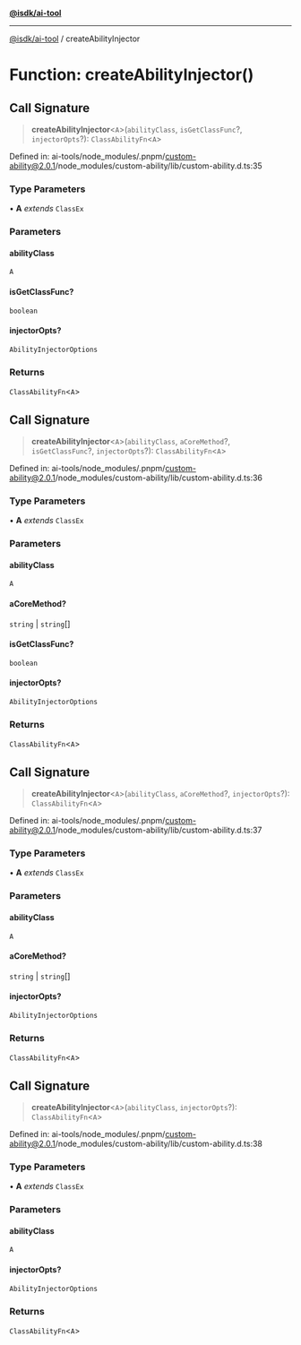 [**@isdk/ai-tool**](../README.md)

***

[@isdk/ai-tool](../globals.md) / createAbilityInjector

# Function: createAbilityInjector()

## Call Signature

> **createAbilityInjector**\<`A`\>(`abilityClass`, `isGetClassFunc`?, `injectorOpts`?): `ClassAbilityFn`\<`A`\>

Defined in: ai-tools/node\_modules/.pnpm/custom-ability@2.0.1/node\_modules/custom-ability/lib/custom-ability.d.ts:35

### Type Parameters

• **A** *extends* `ClassEx`

### Parameters

#### abilityClass

`A`

#### isGetClassFunc?

`boolean`

#### injectorOpts?

`AbilityInjectorOptions`

### Returns

`ClassAbilityFn`\<`A`\>

## Call Signature

> **createAbilityInjector**\<`A`\>(`abilityClass`, `aCoreMethod`?, `isGetClassFunc`?, `injectorOpts`?): `ClassAbilityFn`\<`A`\>

Defined in: ai-tools/node\_modules/.pnpm/custom-ability@2.0.1/node\_modules/custom-ability/lib/custom-ability.d.ts:36

### Type Parameters

• **A** *extends* `ClassEx`

### Parameters

#### abilityClass

`A`

#### aCoreMethod?

`string` | `string`[]

#### isGetClassFunc?

`boolean`

#### injectorOpts?

`AbilityInjectorOptions`

### Returns

`ClassAbilityFn`\<`A`\>

## Call Signature

> **createAbilityInjector**\<`A`\>(`abilityClass`, `aCoreMethod`?, `injectorOpts`?): `ClassAbilityFn`\<`A`\>

Defined in: ai-tools/node\_modules/.pnpm/custom-ability@2.0.1/node\_modules/custom-ability/lib/custom-ability.d.ts:37

### Type Parameters

• **A** *extends* `ClassEx`

### Parameters

#### abilityClass

`A`

#### aCoreMethod?

`string` | `string`[]

#### injectorOpts?

`AbilityInjectorOptions`

### Returns

`ClassAbilityFn`\<`A`\>

## Call Signature

> **createAbilityInjector**\<`A`\>(`abilityClass`, `injectorOpts`?): `ClassAbilityFn`\<`A`\>

Defined in: ai-tools/node\_modules/.pnpm/custom-ability@2.0.1/node\_modules/custom-ability/lib/custom-ability.d.ts:38

### Type Parameters

• **A** *extends* `ClassEx`

### Parameters

#### abilityClass

`A`

#### injectorOpts?

`AbilityInjectorOptions`

### Returns

`ClassAbilityFn`\<`A`\>
